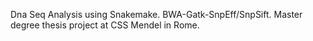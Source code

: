 Dna Seq Analysis using Snakemake. BWA-Gatk-SnpEff/SnpSift.
Master degree thesis project at CSS Mendel in Rome.
